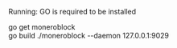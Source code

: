 Running:
GO is required to be installed


go get moneroblock                                                 
                                go build
                                                                                      ./moneroblock --daemon 127.0.0.1:9029
